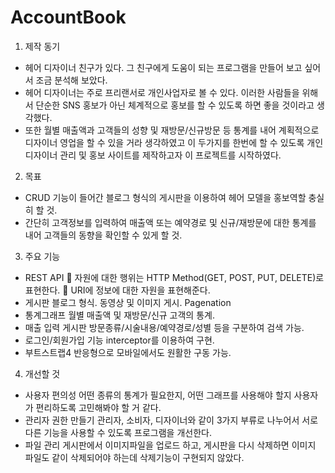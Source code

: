 # AccountBook
1.	제작 동기 
-	헤어 디자이너 친구가 있다. 그 친구에게 도움이 되는 프로그램을 만들어 보고 싶어서 조금 분석해 보았다.
-	헤어 디자이너는 주로 프리랜서로 개인사업자로 볼 수 있다. 이러한 사람들을 위해서 단순한 SNS 홍보가 아닌 체계적으로 홍보를 할 수 있도록 하면 좋을 것이라고 생각했다.
-	또한 월별 매출액과 고객들의 성향 및 재방문/신규방문 등 통계를 내어 계획적으로 디자이너 영업을 할 수 있을 거라 생각하였고 이 두가지를 한번에 할 수 있도록 개인 디자이너 관리 및 홍보 사이트를 제작하고자 이 프로젝트를 시작하였다.
2.	목표
-	CRUD 기능이 들어간 블로그 형식의 게시판을 이용하여 헤어 모델을 홍보역할 충실히 할 것.
-	간단히 고객정보를 입력하여 매출액 또는 예약경로 및 신규/재방문에 대한 통계를 내어 고객들의 동향을 확인할 수 있게 할 것.
3.	주요 기능
-	REST API
	자원에 대한 행위는 HTTP Method(GET, POST, PUT, DELETE)로 표현한다.
	URI에 정보에 대한 자원을 표현해준다.
-	게시판
	블로그 형식.
	동영상 및 이미지 게시.
	Pagenation
-	통계그래프
  월별 매출액 및 재방문/신규 고객의 통계.
-	매출 입력 게시판
	방문종류/시술내용/예약경로/성별 등을 구분하여 검색 가능.
-	로그인/회원가입 기능
	interceptor를 이용하여 구현.
-	부트스트랩4
	반응형으로 모바일에서도 원활한 구동 가능.
4.	개선할 것
-	사용자 편의성
	어떤 종류의 통계가 필요한지, 어떤 그래프를 사용해야 할지 사용자가 편리하도록 고민해봐야 할 거 같다.
-	관리자 권한 만들기
	관리자, 소비자, 디자이너와 같이 3가지 부류로 나누어서 서로 다른 기능을 사용할 수 있도록 프로그램을 개선한다.
-	파일 관리
	게시판에서 이미지파일을 업로드 하고, 게시판을 다시 삭제하면 이미지 파일도 같이 삭제되어야 하는데 삭제기능이 구현되지 않았다.
